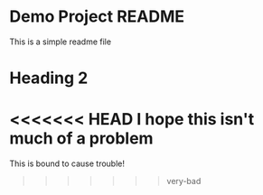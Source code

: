 # Demo Project README

This is a simple readme file

# Heading 2

<<<<<<< HEAD
I hope this isn't much of a problem
=======
This is bound to cause trouble!
>>>>>>> very-bad
